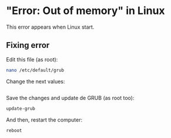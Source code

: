 # "Error: Out of memory" in Linux

This error appears when Linux start.

## Fixing error

Edit this file (as root):

```bash
nano /etc/default/grub
```

Change the next values:

```plaintext
```

Save the changes and update de GRUB (as root too):

```bash
update-grub
```

And then, restart the computer:

```bash
reboot
```